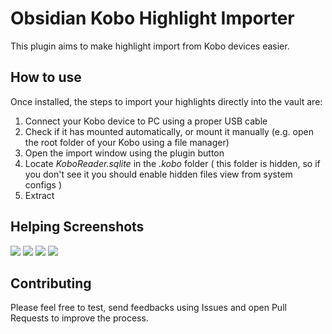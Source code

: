 # Obsidian Kobo Highlight Importer

This plugin aims to make highlight import from Kobo devices easier.

## How to use

Once installed, the steps to import your highlights directly into the vault are:

1. Connect your Kobo device to PC using a proper USB cable
2. Check if it has mounted automatically, or mount it manually (e.g. open the root folder of your Kobo using a file manager)
3. Open the import window using the plugin button
4. Locate _KoboReader.sqlite_ in the _.kobo_ folder ( this folder is hidden, so if you don't see it you should enable hidden files view from system configs )
5. Extract

## Helping Screenshots
![](./README_assets/step1.png)
![](./README_assets/step2.png)
![](./README_assets/step3.png)
![](./README_assets/step4.png)

## Contributing

Please feel free to test, send feedbacks using Issues and open Pull Requests to improve the process. 

